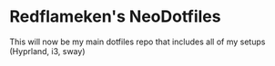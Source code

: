 # Redflameken's NeoDotfiles

This will now be my main dotfiles repo that includes all of my setups (Hyprland, i3, sway)


